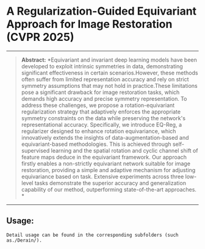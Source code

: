 # A Regularization-Guided Equivariant Approach for Image Restoration (CVPR 2025)

<hr />

> **Abstract:** *Equivariant and invariant deep learning models have been developed to exploit intrinsic symmetries in data, demonstrating significant effectiveness in certain scenarios.However, these methods often suffer from limited representation accuracy and rely on strict symmetry assumptions that may not hold in practice.These limitations pose a significant drawback for image restoration tasks, which demands high accuracy and precise symmetry representation. To address these challenges, we propose a rotation-equivariant regularization strategy that adaptively enforces the appropriate symmetry constraints on the data while preserving the network's representational accuracy. Specifically, we introduce EQ-Reg, a regularizer designed to enhance rotation equivariance, which  innovatively extends the insights of data-augmentation-based and equivariant-based methodologies. This is achieved through self-supervised learning and the spatial rotation and cyclic channel shift of feature maps deduce in the equivariant framework. Our approach firstly enables a non-strictly equivariant network suitable for image restoration, providing a simple and adaptive mechanism for adjusting equivariance based on task. Extensive experiments across three low-level tasks demonstrate the superior accuracy and generalization capability of our method, outperforming state-of-the-art approaches. * 
<hr />

## Usage:
```
Detail usage can be found in the corresponding subfolders (such as./Derain/).
```
